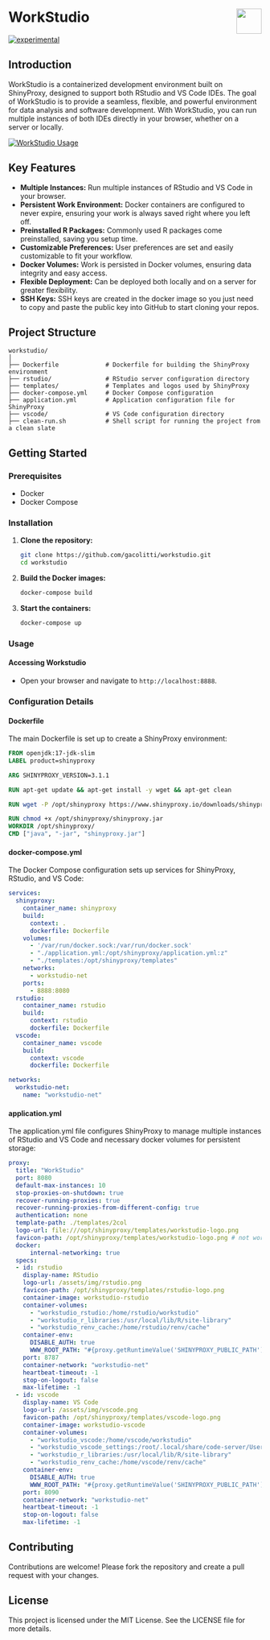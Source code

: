 
# WorkStudio <a href="github.com/gacolitti/workstudio"><img src="templates/workstudio-logo.png" align="right" height="50" /></a>

<!-- badges: start -->
[![experimental](https://img.shields.io/badge/experimental-orange.svg)](https://github.com/gacolitti/workstudio)
<!-- badges: end -->

## Introduction

WorkStudio is a containerized development environment built on
ShinyProxy, designed to support both RStudio and VS Code IDEs. The goal
of WorkStudio is to provide a seamless, flexible, and powerful
environment for data analysis and software development. With WorkStudio,
you can run multiple instances of both IDEs directly in your browser,
whether on a server or locally.

[![WorkStudio Usage](templates/workstudio-in-browser.png)](https://www.youtube.com/watch?v=KXwxoSq4kH4)

## Key Features

- **Multiple Instances:** Run multiple instances of RStudio and VS Code
  in your browser.
- **Persistent Work Environment:** Docker containers are configured to
  never expire, ensuring your work is always saved right where you left
  off.
- **Preinstalled R Packages:** Commonly used R packages come
  preinstalled, saving you setup time.
- **Customizable Preferences:** User preferences are set and easily
  customizable to fit your workflow.
- **Docker Volumes:** Work is persisted in Docker volumes, ensuring data
  integrity and easy access.
- **Flexible Deployment:** Can be deployed both locally and on a server
  for greater flexibility.
- **SSH Keys:** SSH keys are created in the docker image so you just
  need to copy and paste the public key into GitHub to start cloning
  your repos.

## Project Structure

    workstudio/
    │
    ├── Dockerfile             # Dockerfile for building the ShinyProxy environment
    ├── rstudio/               # RStudio server configuration directory
    ├── templates/             # Templates and logos used by ShinyProxy
    ├── docker-compose.yml     # Docker Compose configuration 
    ├── application.yml        # Application configuration file for ShinyProxy
    ├── vscode/                # VS Code configuration directory
    ├── clean-run.sh           # Shell script for running the project from a clean slate

## Getting Started

### Prerequisites

- Docker
- Docker Compose

### Installation

1.  **Clone the repository:**

    ``` sh
    git clone https://github.com/gacolitti/workstudio.git
    cd workstudio
    ```

2.  **Build the Docker images:**

    ``` sh
    docker-compose build
    ```

3.  **Start the containers:**

    ``` sh
    docker-compose up
    ```

### Usage

#### Accessing Workstudio

- Open your browser and navigate to `http://localhost:8888`.

### Configuration Details

#### Dockerfile

The main Dockerfile is set up to create a ShinyProxy environment:

``` dockerfile
FROM openjdk:17-jdk-slim
LABEL product=shinyproxy

ARG SHINYPROXY_VERSION=3.1.1

RUN apt-get update && apt-get install -y wget && apt-get clean

RUN wget -P /opt/shinyproxy https://www.shinyproxy.io/downloads/shinyproxy-${SHINYPROXY_VERSION}.jar     && mv /opt/shinyproxy/shinyproxy-${SHINYPROXY_VERSION}.jar /opt/shinyproxy/shinyproxy.jar

RUN chmod +x /opt/shinyproxy/shinyproxy.jar
WORKDIR /opt/shinyproxy/
CMD ["java", "-jar", "shinyproxy.jar"]
```

#### docker-compose.yml

The Docker Compose configuration sets up services for ShinyProxy,
RStudio, and VS Code:

``` yaml
services:
  shinyproxy:
    container_name: shinyproxy
    build:
      context: .
      dockerfile: Dockerfile
    volumes:
      - '/var/run/docker.sock:/var/run/docker.sock'
      - "./application.yml:/opt/shinyproxy/application.yml:z"
      - "./templates:/opt/shinyproxy/templates"
    networks: 
      - workstudio-net
    ports:
      - 8888:8080
  rstudio:
    container_name: rstudio
    build:
      context: rstudio
      dockerfile: Dockerfile
  vscode:
    container_name: vscode
    build:
      context: vscode
      dockerfile: Dockerfile

networks: 
  workstudio-net:
    name: "workstudio-net"
```

#### application.yml

The application.yml file configures ShinyProxy to manage multiple
instances of RStudio and VS Code and necessary docker volumes for
persistent storage:

``` yaml
proxy:
  title: "WorkStudio"
  port: 8080
  default-max-instances: 10
  stop-proxies-on-shutdown: true
  recover-running-proxies: true
  recover-running-proxies-from-different-config: true
  authentication: none
  template-path: ./templates/2col
  logo-url: file:///opt/shinyproxy/templates/workstudio-logo.png
  favicon-path: /opt/shinyproxy/templates/workstudio-logo.png # not working
  docker:
      internal-networking: true
  specs:
  - id: rstudio
    display-name: RStudio
    logo-url: /assets/img/rstudio.png
    favicon-path: /opt/shinyproxy/templates/rstudio-logo.png
    container-image: workstudio-rstudio
    container-volumes:
      - "workstudio_rstudio:/home/rstudio/workstudio"
      - "workstudio_r_libraries:/usr/local/lib/R/site-library"
      - "workstudio_renv_cache:/home/rstudio/renv/cache"
    container-env:
      DISABLE_AUTH: true
      WWW_ROOT_PATH: "#{proxy.getRuntimeValue('SHINYPROXY_PUBLIC_PATH')}"
    port: 8787
    container-network: "workstudio-net"
    heartbeat-timeout: -1
    stop-on-logout: false
    max-lifetime: -1
  - id: vscode
    display-name: VS Code
    logo-url: /assets/img/vscode.png
    favicon-path: /opt/shinyproxy/templates/vscode-logo.png
    container-image: workstudio-vscode
    container-volumes:
      - "workstudio_vscode:/home/vscode/workstudio"
      - "workstudio_vscode_settings:/root/.local/share/code-server/User"
      - "workstudio_r_libraries:/usr/local/lib/R/site-library"
      - "workstudio_renv_cache:/home/vscode/renv/cache"
    container-env:
      DISABLE_AUTH: true
      WWW_ROOT_PATH: "#{proxy.getRuntimeValue('SHINYPROXY_PUBLIC_PATH')}"
    port: 8090
    container-network: "workstudio-net"
    heartbeat-timeout: -1
    stop-on-logout: false
    max-lifetime: -1
```

## Contributing

Contributions are welcome! Please fork the repository and create a pull
request with your changes.

## License

This project is licensed under the MIT License. See the LICENSE file for
more details.
